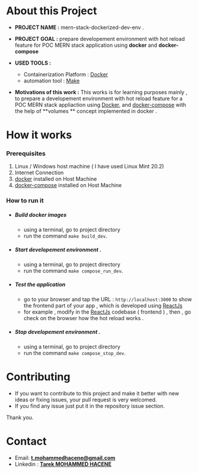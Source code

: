 # About this Project

- **PROJECT NAME :** mern-stack-dockerized-dev-env .

- **PROJECT GOAL :** prepare developement environment with hot reload feature for POC MERN stack application using **docker** and **docker-compose**

- **USED TOOLS :**
  - Containerization Platform : [Docker](https://www.docker.com/)
  - automation tool : [Make](https://www.gnu.org/software/make/)
- **Motivations of this work :** This works is for learning purposes
  mainly , to prepare a developement environment with hot reload feature for a POC MERN stack appliaction using [Docker](https://www.docker.com/), and [docker-compose](https://docs.docker.com/compose/) with the help of **volumes ** concept implemented in docker .

# How it works

### Prerequisites

1. Linux / Windows host machine ( I have used Linux Mint 20.2)
2. Internet Connection
3. [docker](https://www.docker.com/) installed on Host Machine
4. [docker-compose](https://docs.docker.com/compose/) installed on Host Machine

### How to run it

- ##### Build docker images

  - using a terminal, go to project directory
  - run the command `make build_dev`.

- ##### Start developement environment .

  - using a terminal, go to project directory
  - run the command `make compose_run_dev`.

- ##### Test the application

  - go to your browser and tap the URL : `http://localhost:3000` to show the frontend part of your app , which is developed using [ReactJs](https://reactjs.org/)
  - for example , modify in the [ReactJs](https://reactjs.org/) codebase ( frontend ) , then , go check on the browser how the hot reload works .

- ##### Stop developement environment .

  - using a terminal, go to project directory
  - run the command `make compose_stop_dev`.

# Contributing

- If you want to contribute to this project and make it better with new ideas or fixing issues, your pull request is very welcomed.
- If you find any issue just put it in the repository issue section.

Thank you.

# Contact

- Email: **t.mohammedhacene@gmail.com**
- Linkedin : **[Tarek MOHAMMED HACENE](https://www.linkedin.com/in/tarekmh/ "Tarek MOHAMMED HACENE")**
